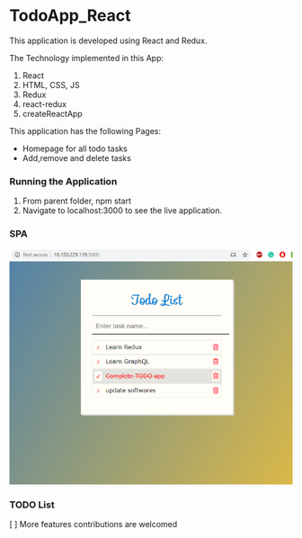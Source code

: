 # TodoApp_React
This application is developed using React and Redux.

The Technology implemented in this App:
1. React
2. HTML, CSS, JS
3. Redux
4. react-redux
5. createReactApp

This application has the following Pages:
* Homepage for all todo tasks 
* Add,remove and delete tasks

### Running the Application
1. From parent folder, npm start
2. Navigate to localhost:3000 to see the live application.

### SPA
![mainpage](https://raw.githubusercontent.com/prabhjotsumman/TodoApp_React/master/screenshots/mainpage.PNG)

### TODO List
[ ] More features contributions are welcomed

